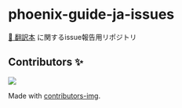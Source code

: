 # phoenix-guide-ja-issues

[📙 翻訳本](https://zenn.dev/koga1020/books/phoenix-guide-ja-1-5) に関するissue報告用リポジトリ


## Contributors ✨

<a href="https://github.com/fukuoka-ex/phoenix-guide-ja/graphs/contributors">
  <img src="https://contrib.rocks/image?repo=fukuoka-ex/phoenix-guide-ja" />
</a>

Made with [contributors-img](https://contrib.rocks).
